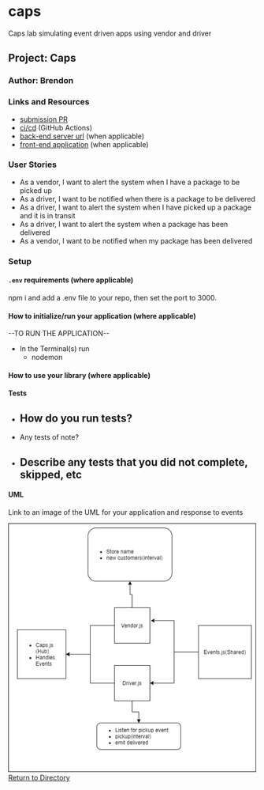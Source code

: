 # caps
Caps lab simulating event driven apps using vendor and driver

## Project: Caps

### Author: Brendon

### Links and Resources

- [submission PR]()
- [ci/cd](https://github.com/brendon-401-advanced-javascript/caps/actions) (GitHub Actions)
- [back-end server url](http://xyz.com) (when applicable)
- [front-end application](http://xyz.com) (when applicable)

### User Stories

* As a vendor, I want to alert the system when I have a package to be picked up
* As a driver, I want to be notified when there is a package to be delivered
* As a driver, I want to alert the system when I have picked up a package and it is in transit
* As a driver, I want to alert the system when a package has been delivered
* As a vendor, I want to be notified when my package has been delivered



### Setup

#### `.env` requirements (where applicable)

npm i and add a .env file to your repo, then set the port to 3000.


#### How to initialize/run your application (where applicable)

--TO RUN THE APPLICATION--
- In the Terminal(s) run 
    - nodemon

#### How to use your library (where applicable)

#### Tests

- How do you run tests?
    - 
- Any tests of note?
- Describe any tests that you did not complete, skipped, etc
    - 

#### UML

Link to an image of the UML for your application and response to events

![UML](./capsUML.png)
[Return to Directory](##Directory)


